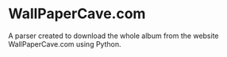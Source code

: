 # WallPaperCave.com
A parser created to download the whole album from the website WallPaperCave.com using Python.
